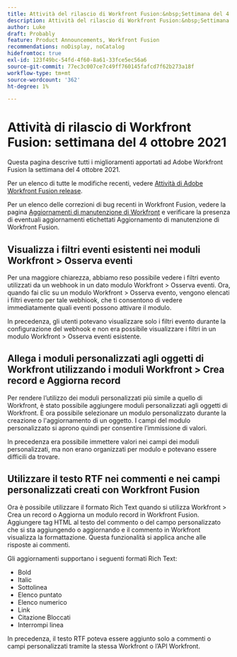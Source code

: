 ```yaml
---
title: Attività del rilascio di Workfront Fusion:&nbsp;Settimana del 4 ottobre 2021
description: Attività del rilascio di Workfront Fusion:&nbsp;Settimana del 4 ottobre 2021
author: Luke
draft: Probably
feature: Product Announcements, Workfront Fusion
recommendations: noDisplay, noCatalog
hidefromtoc: true
exl-id: 123f49bc-54fd-4f60-8a61-33fce5ec56a6
source-git-commit: 77ec3c007ce7c49ff760145fafcd7f62b273a18f
workflow-type: tm+mt
source-wordcount: '362'
ht-degree: 1%

---
```


# Attività di rilascio di Workfront Fusion: settimana del 4 ottobre 2021

Questa pagina descrive tutti i miglioramenti apportati ad Adobe Workfront Fusion la settimana del 4 ottobre 2021.

Per un elenco di tutte le modifiche recenti, vedere [Attività di Adobe Workfront Fusion release](/help/workfront-fusion/fusion-product-releases/fusion-release-activity.md).

Per un elenco delle correzioni di bug recenti in Workfront Fusion, vedere la pagina [Aggiornamenti di manutenzione di Workfront](https://experienceleague.adobe.com/docs/workfront-known-issues/releases/current-updates.html?lang=it) e verificare la presenza di eventuali aggiornamenti etichettati Aggiornamento di manutenzione di Workfront Fusion.

## Visualizza i filtri eventi esistenti nei moduli Workfront > Osserva eventi

Per una maggiore chiarezza, abbiamo reso possibile vedere i filtri evento utilizzati da un webhook in un dato modulo Workfront > Osserva eventi. Ora, quando fai clic su un modulo Workfront > Osserva evento, vengono elencati i filtri evento per tale webhiook, che ti consentono di vedere immediatamente quali eventi possono attivare il modulo.

In precedenza, gli utenti potevano visualizzare solo i filtri evento durante la configurazione del webhook e non era possibile visualizzare i filtri in un modulo Workfront > Osserva eventi esistente.

## Allega i moduli personalizzati agli oggetti di Workfront utilizzando i moduli Workfront > Crea record e Aggiorna record

Per rendere l’utilizzo dei moduli personalizzati più simile a quello di Workfront, è stato possibile aggiungere moduli personalizzati agli oggetti di Workfront. È ora possibile selezionare un modulo personalizzato durante la creazione o l&#39;aggiornamento di un oggetto. I campi del modulo personalizzato si aprono quindi per consentire l’immissione di valori.

In precedenza era possibile immettere valori nei campi dei moduli personalizzati, ma non erano organizzati per modulo e potevano essere difficili da trovare.


## Utilizzare il testo RTF nei commenti e nei campi personalizzati creati con Workfront Fusion

Ora è possibile utilizzare il formato Rich Text quando si utilizza Workfront > Crea un record o Aggiorna un modulo record in Workfront Fusion. Aggiungere tag HTML al testo del commento o del campo personalizzato che si sta aggiungendo o aggiornando e il commento in Workfront visualizza la formattazione. Questa funzionalità si applica anche alle risposte ai commenti.

Gli aggiornamenti supportano i seguenti formati Rich Text:

* Bold
* Italic
* Sottolinea
* Elenco puntato
* Elenco numerico
* Link
* Citazione Bloccati
* Interrompi linea

In precedenza, il testo RTF poteva essere aggiunto solo a commenti o campi personalizzati tramite la stessa Workfront o l’API Workfront.
